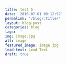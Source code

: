 ```yaml
---
title: test 5
date: '2016-07-01 00:12:52'
permalink: "/blog/:title/"
layout: blog-post
categories: blog
tags: ''
img: image.jpg
alt: image
featured_image: image.jpg
lead-text: Lead Text
draft: true
---
```

